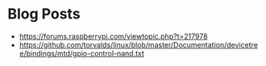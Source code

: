 # Blog Posts
- https://forums.raspberrypi.com/viewtopic.php?t=217978
- https://github.com/torvalds/linux/blob/master/Documentation/devicetree/bindings/mtd/gpio-control-nand.txt
